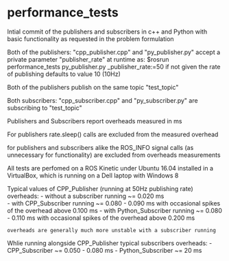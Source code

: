 # performance_tests

Intial commit of the publishers and subscribers in c++ and Python with basic functionality as requested in the problem formulation

Both of the publishers: "cpp_publisher.cpp" and "py_publisher.py" accept a private parameter "publisher_rate" at runtime as: $rosrun performance_tests py_publisher.py _publisher_rate:=50 if not given the rate of publishing defaults to value 10 (10Hz)

Both of the publishers publish on the same topic "test_topic"

Both subscribers: "cpp_subscriber.cpp" and "py_subscriber.py" are subscribing to "test_topic"

Publishers and Subscribers report overheads measured in ms

For publishers rate.sleep() calls are excluded from the measured overhead

for publishers and subscribers alike the ROS_INFO signal calls (as unnecessary for functionality) are excluded from overheads measurements 

All tests are perfomed on a ROS Kinetic under Ubuntu 16.04 installed in a VirtualBox, which is running on a Dell laptop with Windows 8 

Typical values of CPP_Publisher (running at 50Hz publishing rate) overheads:
    - without a subscriber running    ~= 0.020 ms  
    - with CPP_Subscriber running     ~= 0.080 - 0.090 ms with occasional spikes of the overhead above 0.100 ms
    - with Python_Subscriber running  ~= 0.080 - 0.110 ms with occasional spikes of the overhead above 0.200 ms
    
    overheads are generally much more unstable with a subscriber running  
    
Whlie running alongside CPP_Publisher typical subscribers overheads: 
    - CPP_Subscriber    ~= 0.050 - 0.080 ms
    - Python_Subscriber ~= 20 ms
    
